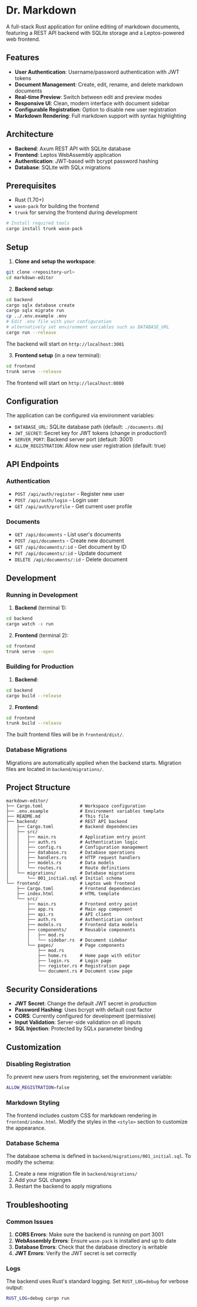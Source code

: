 # Dr. Markdown

A full-stack Rust application for online editing of markdown documents, featuring a REST API backend with SQLite storage and a Leptos-powered web frontend.

## Features

- **User Authentication**: Username/password authentication with JWT tokens
- **Document Management**: Create, edit, rename, and delete markdown documents
- **Real-time Preview**: Switch between edit and preview modes
- **Responsive UI**: Clean, modern interface with document sidebar
- **Configurable Registration**: Option to disable new user registration
- **Markdown Rendering**: Full markdown support with syntax highlighting

## Architecture

- **Backend**: Axum REST API with SQLite database
- **Frontend**: Leptos WebAssembly application
- **Authentication**: JWT-based with bcrypt password hashing
- **Database**: SQLite with SQLx migrations

## Prerequisites

- Rust (1.70+)
- `wasm-pack` for building the frontend
- `trunk` for serving the frontend during development

```bash
# Install required tools
cargo install trunk wasm-pack
```

## Setup

1. **Clone and setup the workspace**:
```bash
git clone <repository-url>
cd markdown-editor
```

2. **Backend setup**:
```bash
cd backend
cargo sqlx database create
cargo sqlx migrate run
cp ../.env.example .env
# Edit .env file with your configuration
# alternatively set environment variables such as DATABASE_URL
cargo run --release
```

The backend will start on `http://localhost:3001`

3. **Frontend setup** (in a new terminal):
```bash
cd frontend
trunk serve --release
```

The frontend will start on `http://localhost:8080`

## Configuration

The application can be configured via environment variables:

- `DATABASE_URL`: SQLite database path (default: `./documents.db`)
- `JWT_SECRET`: Secret key for JWT tokens (change in production!)
- `SERVER_PORT`: Backend server port (default: 3001)
- `ALLOW_REGISTRATION`: Allow new user registration (default: true)

## API Endpoints

### Authentication
- `POST /api/auth/register` - Register new user
- `POST /api/auth/login` - Login user
- `GET /api/auth/profile` - Get current user profile

### Documents
- `GET /api/documents` - List user's documents
- `POST /api/documents` - Create new document
- `GET /api/documents/:id` - Get document by ID
- `PUT /api/documents/:id` - Update document
- `DELETE /api/documents/:id` - Delete document

## Development

### Running in Development

1. **Backend** (terminal 1):
```bash
cd backend
cargo watch -x run
```

2. **Frontend** (terminal 2):
```bash
cd frontend
trunk serve --open
```

### Building for Production

1. **Backend**:
```bash
cd backend
cargo build --release
```

2. **Frontend**:
```bash
cd frontend
trunk build --release
```

The built frontend files will be in `frontend/dist/`.

### Database Migrations

Migrations are automatically applied when the backend starts. Migration files are located in `backend/migrations/`.

## Project Structure

```
markdown-editor/
├── Cargo.toml              # Workspace configuration
├── .env.example            # Environment variables template
├── README.md               # This file
├── backend/                # REST API backend
│   ├── Cargo.toml          # Backend dependencies
│   ├── src/
│   │   ├── main.rs         # Application entry point
│   │   ├── auth.rs         # Authentication logic
│   │   ├── config.rs       # Configuration management
│   │   ├── database.rs     # Database operations
│   │   ├── handlers.rs     # HTTP request handlers
│   │   ├── models.rs       # Data models
│   │   └── routes.rs       # Route definitions
│   └── migrations/         # Database migrations
│       └── 001_initial.sql # Initial schema
└── frontend/               # Leptos web frontend
    ├── Cargo.toml          # Frontend dependencies
    ├── index.html          # HTML template
    └── src/
        ├── main.rs         # Frontend entry point
        ├── app.rs          # Main app component
        ├── api.rs          # API client
        ├── auth.rs         # Authentication context
        ├── models.rs       # Frontend data models
        ├── components/     # Reusable components
        │   ├── mod.rs
        │   └── sidebar.rs  # Document sidebar
        └── pages/          # Page components
            ├── mod.rs
            ├── home.rs     # Home page with editor
            ├── login.rs    # Login page
            ├── register.rs # Registration page
            └── document.rs # Document view page
```

## Security Considerations

- **JWT Secret**: Change the default JWT secret in production
- **Password Hashing**: Uses bcrypt with default cost factor
- **CORS**: Currently configured for development (permissive)
- **Input Validation**: Server-side validation on all inputs
- **SQL Injection**: Protected by SQLx parameter binding

## Customization

### Disabling Registration

To prevent new users from registering, set the environment variable:
```bash
ALLOW_REGISTRATION=false
```

### Markdown Styling

The frontend includes custom CSS for markdown rendering in `frontend/index.html`. Modify the styles in the `<style>` section to customize the appearance.

### Database Schema

The database schema is defined in `backend/migrations/001_initial.sql`. To modify the schema:

1. Create a new migration file in `backend/migrations/`
2. Add your SQL changes
3. Restart the backend to apply migrations

## Troubleshooting

### Common Issues

1. **CORS Errors**: Make sure the backend is running on port 3001
2. **WebAssembly Errors**: Ensure `wasm-pack` is installed and up to date
3. **Database Errors**: Check that the database directory is writable
4. **JWT Errors**: Verify the JWT secret is set correctly

### Logs

The backend uses Rust's standard logging. Set `RUST_LOG=debug` for verbose output:
```bash
RUST_LOG=debug cargo run
```

